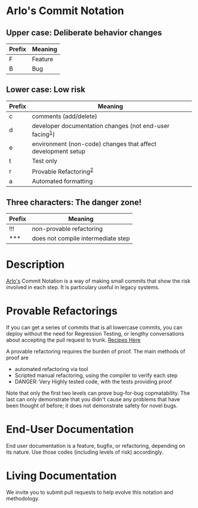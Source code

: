 # Arlo's Commit Notation

## Upper case: Deliberate behavior changes

| Prefix  | Meaning                                                   |
| ------- | --------------------------------------------------------- |
| F       | Feature                                                   |
| B       | Bug                                                       |

## Lower case: Low risk

| Prefix  | Meaning                                                      |
| ------- | ------------------------------------------------------------ |
| c       | comments (add/delete)                                        |
| d       | developer documentation changes (not end-user facing<sup>[1]</sup>)        |
| e       | environment (non-code) changes that affect development setup |
| t       | Test only                                                    |
| r       | Provable Refactoring<sup>[2]</sup>                 |
| a       | Automated formatting                                         |

## Three characters: The danger zone!

| Prefix  | Meaning                                                   |
| ------- | --------------------------------------------------------- |
| !!!     | non-provable refactoring                                  |
| ***     | does not compile intermediate step                        |

# Description

[Arlo's](https://twitter.com/arlobelshee) Commit Notation is a way of making small commits that show the risk involved in each step. It is particulary useful in legacy systems. 

# Provable Refactorings
[2]:#provable-refactorings

If you can get a series of commits that is all lowercase commits, you can deploy without the need for Regression Testing, or lengthy conversations about accepting the pull request to trunk.
[Recipes Here](https://github.com/InnovatingTeams/provable-refactorings)

A provable refactoring requires the burden of proof. The main methods of proof are
* automated refactoring via tool
* Scripted manual refactoring, using the compiler to verify each step
* DANGER: Very Highly tested code, with the tests providing proof

Note that only the first two levels can prove bug-for-bug copmatability. The last can only demonstrate that you didn't cause any problems that have been thought of before; it does not demonstrate safety for novel bugs.

# End-User Documentation
[1]:#end-user-documentation

End user documentation is a feature, bugfix, or refactoring, depending on its nature. Use those codes (including levels of risk) accordingly.

# Living Documentation

We invite you to submit pull requests to help evolve this notation and methodology.
